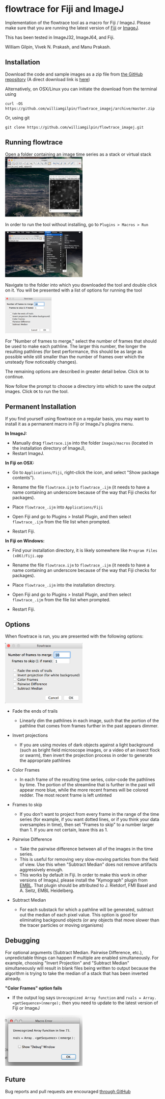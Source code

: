 # flowtrace for Fiji and ImageJ

Implementation of the flowtrace tool as a macro for Fiji / ImageJ. Please make sure that you are running the latest version of [Fiji](http://fiji.sc/Fiji) or [ImageJ](http://imagej.nih.gov/ij/).

This has been tested in ImageJ32, ImageJ64, and Fiji.

William Gilpin, Vivek N. Prakash, and Manu Prakash.

## Installation

Download the code and sample images as a zip file from [the GitHub repository](https://github.com/williamgilpin/flowtrace_imagej) (A direct download link is [here](https://github.com/williamgilpin/flowtrace_imagej/archive/master.zip))

Alternatively, on OSX/Linux you can initiate the download from the terminal using

	curl -OS https://github.com/williamgilpin/flowtrace_imagej/archive/master.zip

Or, using git

	git clone https://github.com/williamgilpin/flowtrace_imagej.git


## Running flowtrace

Open a folder containing an image time series as a stack or virtual stack
<img src="screenshots/tool.png" width="50%" />
<!-- ![flowtrace x ImageJ](screenshots/tool.png) -->


In order to run the tool without installing, go to `Plugins > Macros > Run`

<img src="screenshots/run_macro.png" width="50%" />
<!-- ![Save Directory](screenshots/run_macro.png) -->

Navigate to the folder into which you downloaded the tool and double click on it. You will be presented with a list of options for running the tool

<img src="screenshots/options.png" width="30%" />
<!-- ![Options menu](screenshots/options.png) -->

For "Number of frames to merge," select the number of frames that should be used to make each pathline. The larger this number, the longer the resulting pathlines (for best performance, this should be as large as possible while still smaller than the number of frames over which the unsteady flow noticeably changes). 

The remaining options are described in greater detail below. Click `OK` to continue. 

Now follow the prompt to choose a directory into which to save the output images. Click `OK` to run the tool.


## Permanent Installation

If you find yourself using flowtrace on a regular basis, you may want to install it as a permanent macro in Fiji or ImageJ's plugins menu. 

**In ImageJ:** 
+ Manually drag `flowtrace.ijm` into the folder `ImageJ/macros` (located in the installation directory of ImageJ), 
+ Restart ImageJ.

**In Fiji on OSX:** 

+ Go to `Applications/Fiji`, right-click the icon, and select "Show package contents"). 

+ Rename the file `flowtrace.ijm` to `flowtrace_.ijm` (it needs to have a name containing an underscore because of the way that Fiji checks for packages). 

+ Place `flowtrace_.ijm` into `Applications/Fiji`

+ Open Fiji and go to Plugins > Install Plugin, and then select `flowtrace_.ijm` from the file list when prompted. 

+ Restart Fiji.

**In Fiji on Windows:** 

+ Find your installation directory, it is likely somewhere like `Program Files (x86)/Fiji.app`

+ Rename the file `flowtrace.ijm` to `flowtrace_.ijm` (it needs to have a name containing an underscore because of the way that Fiji checks for packages). 

+ Place `flowtrace_.ijm` into the installation directory.

+ Open Fiji and go to Plugins > Install Plugin, and then select `flowtrace_.ijm` from the file list when prompted. 

+ Restart Fiji.  


## Options

When flowtrace is run, you are presented with the following options:

<img src="screenshots/options.png" width="50%" />
<!-- ![Options menu](screenshots/options.png) -->

+ Fade the ends of trails

	+ Linearly dim the pathlines in each image, such that the portion of the pathline that comes from frames further in the past appears dimmer.

+ Invert projections

	+ If you are using movies of dark objects against a light background (such as bright field microscope images, or a video of an insect flock or swarm), then invert the projection process in order to generate the appropriate pathlines

+ Color Frames

	+ In each frame of the resulting time series, color-code the pathlines by time. The portion of the streamline that is further in the past will appear more blue, while the more recent frames will be colored redder. The most recent frame is left untinted

+ Frames to skip

	+ If you don't want to project from every frame in the range of the time series (for example, if you want dotted lines, or if you think your data oversamples in time), then set "Frames to skip" to a number larger than 1. If you are not certain, leave this as 1.

+ Pairwise Difference

	+ Take the pairwise difference between all of the images in the time series.
	+ This is useful for removing very slow-moving particles from the field of view. Use this when "Subtract Median" does not remove artifacts aggressively enough.
	+ This works by default in Fiji. In order to make this work in other versions of ImageJ, please install the "Kymograph" plugin from [EMBL](http://www.embl.de/eamnet/html/kymograph.html). That plugin should be attributed to  J. Rietdorf, FMI Basel and A. Seitz, EMBL Heidelberg.

+ Subtract Median

	+ For each substack for which a pathline will be generated, subtract out the median of each pixel value. This option is good for eliminating backgound objects (or any objects that move slower than the tracer particles or moving organisms)

## Debugging

For optional arguments (Subtract Median. Pairwise Difference, etc.), unpredictable things can happen if multiple are enabled simultaneously. For example, choosing "Invert Projection" and "Subtract Median" simultaneously will result in blank files being written to output because the algorithm is trying to take the median of a stack that has been inverted already.

**"Color Frames" option fails** 
+ If the output log says `Unrecognized Array function` and `rvals = Array.<getSequence>(nmerge);` then you need to update to the latest version of Fiji or ImageJ

<img src="screenshots/macro_error.png" width="50%" />


## Future


Bug reports and pull requests are encouraged [through GitHub](https://github.com/williamgilpin/flowtrace_imagej)

<script>
  (function(i,s,o,g,r,a,m){i['GoogleAnalyticsObject']=r;i[r]=i[r]||function(){
  (i[r].q=i[r].q||[]).push(arguments)},i[r].l=1*new Date();a=s.createElement(o),
  m=s.getElementsByTagName(o)[0];a.async=1;a.src=g;m.parentNode.insertBefore(a,m)
  })(window,document,'script','//www.google-analytics.com/analytics.js','ga');

  ga('create', 'UA-52823035-4', 'auto');
  ga('send', 'pageview');

</script>
